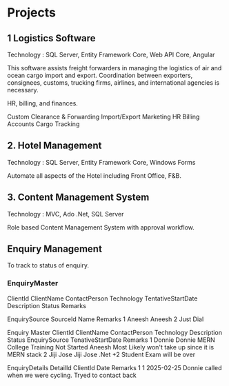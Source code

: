 # Projects


## 1 Logistics Software
Technology : SQL Server, Entity Framework Core, Web API Core,  Angular

This software assists freight forwarders in managing the logistics of air and ocean cargo import and export. 
Coordination between exporters, consignees, customs, trucking firms, airlines, and international agencies is necessary. 



HR, billing, and finances.

Custom Clearance & Forwarding
Import/Export 
Marketing
HR
Billing
Accounts
Cargo Tracking




## 2. Hotel Management 
Technology : SQL Server, Entity Framework Core, Windows Forms

Automate all aspects of the Hotel including Front Office, F&B.

## 3. Content Management System
Technology : MVC, Ado .Net, SQL Server

Role based Content Management System with approval workflow.


## Enquiry Management
 To track to status of enquiry.

### EnquiryMaster
ClientId
ClientName
ContactPerson
Technology
TentativeStartDate
Description
Status
Remarks

EnquirySource
SourceId    Name      Remarks
1           Aneesh    Aneesh 
2           Just Dial

Enquiry Master
ClientId  ClientName  ContactPerson Technology  Description         Status        EnquirySource TenativeStartDate    Remarks
1          Donnie      Donnie        MERN        College Training    Not Started  Aneesh                              Most Likely won't take up since it is MERN stack
2        Jiji Jose    Jiji Jose      .Net       +2 Student                                                           Exam will be over 

EnquiryDetails
DetailId    ClientId  Date        Remarks
1            1        2025-02-25  Donnie called when we were cycling. Tryed to contact back

